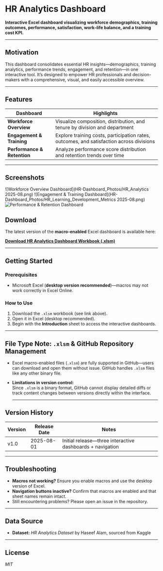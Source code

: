 # HR Analytics Dashboard

**Interactive Excel dashboard visualizing workforce demographics, training outcomes, performance, satisfaction, work–life balance, and a training cost KPI.**

---

##  Motivation  
This dashboard consolidates essential HR insights—demographics, training analytics, performance trends, engagement, and retention—in one interactive tool. It’s designed to empower HR professionals and decision-makers with a comprehensive, visual, and easily accessible overview.

---

##  Features

| Dashboard                   | Highlights                                                                               |
|-----------------------------|------------------------------------------------------------------------------------------|
| **Workforce Overview**      | Visualize composition, distribution, and tenure by division and department               |
| **Engagement & Training**   | Explore training costs, participation rates, outcomes, and satisfaction across divisions |
| **Performance & Retention** | Analyze performance score distribution and retention trends over time                    |

---

## Screenshots

![Workforce Overview Dashboard](HR-Dashboard_Photos/HR_Analytics 2025-08.png)
![Engagement & Training Dashboard](HR-Dashboard_Photos/HR_Learning_Development_Metrics 2025-08.png)
![Performance & Retention Dashboard](HR-Dashboard_Photos/HR_Stability_Insights_2025-08.png)


##  Download

The latest version of the **macro-enabled** Excel dashboard is available here:

[**Download HR Analytics Dashboard Workbook (.xlsm)**](link-to-your-file.xlsm)

---

##  Getting Started

### Prerequisites  
- Microsoft Excel (**desktop version recommended**)—macros may not work correctly in Excel Online.

### How to Use  
1. Download the `.xlsm` workbook (see link above).  
2. Open it in Excel (desktop recommended).  
3. Begin with the **Introduction** sheet to access the interactive dashboards.

---

##  File Type Note: `.xlsm` & GitHub Repository Management

- Excel macro-enabled files (`.xlsm`) are fully supported in GitHub—users can download and open them without issue. GitHub handles `.xlsm` files like any other binary file.  


- **Limitations in version control:**  
  Since `.xlsm` is a binary format, GitHub cannot display detailed diffs or track content changes between versions directly within the interface.  

  ---

##  Version History

| Version | Release Date | Notes                                                     |
|---------|--------------|-----------------------------------------------------------|
| v1.0    | 2025-08-01   | Initial release—three interactive dashboards + navigation |

---


##  Troubleshooting

- **Macros not working?** Ensure you enable macros and use the desktop version of Excel.  
- **Navigation buttons inactive?** Confirm that macros are enabled and that sheet names remain intact.  
- Still encountering problems? Please open an issue in the repository.

---

##  Data Source

- **Dataset:** *HR Analytics Dataset* by Haseef Alam, sourced from Kaggle

---

##  License
 *MIT*
